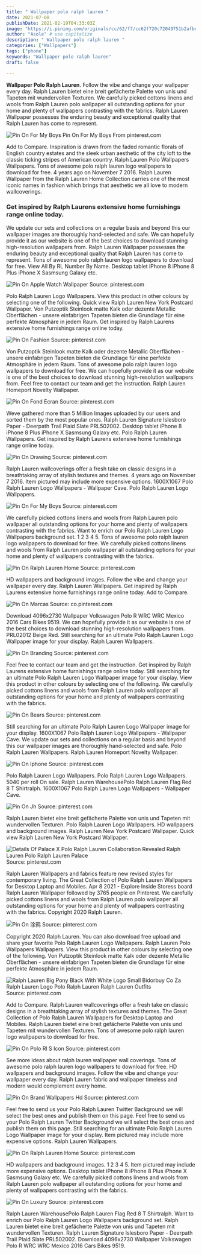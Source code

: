 ```yaml
---
title: " Wallpaper polo ralph lauren "
date: 2021-07-08
publishDate: 2021-02-19T04:33:03Z
image: "https://i.pinimg.com/originals/cc/62/f7/cc62f720c72049751b2afbebce5daffa.jpg"
author: "Asole" # use capitalize
description: " Wallpaper polo ralph lauren "
categories: ["Wallpapers"]
tags: ["phone"]
keywords: "Wallpaper polo ralph lauren"
draft: false

---
```



**Wallpaper Polo Ralph Lauren**. Follow the vibe and change your wallpaper every day. Ralph Lauren bietet eine breit gefächerte Palette von unis und Tapeten mit wundervollen Texturen. We carefully picked cottons linens and wools from Ralph Lauren polo wallpaper all outstanding options for your home and plenty of wallpapers contrasting with the fabrics. Ralph Lauren Wallpaper possesses the enduring beauty and exceptional quality that Ralph Lauren has come to represent.

![Pin On For My Boys](https://i.pinimg.com/originals/86/1a/22/861a22ef129a80bc09983385f9d7fcf4.jpg "Pin On For My Boys")
Pin On For My Boys From pinterest.com


Add to Compare. Inspiration is drawn from the faded romantic florals of English country estates and the sleek urban aesthetic of the city loft to the classic ticking stripes of American country. Ralph Lauren Polo Wallpapers Wallpapers. Tons of awesome polo ralph lauren logo wallpapers to download for free. 4 years ago on November 7 2016. Ralph Lauren Wallpaper from the Ralph Lauren Home Collection carries one of the most iconic names in fashion which brings that aesthetic we all love to modern wallcoverings.

### Get inspired by Ralph Laurens extensive home furnishings range online today.

We update our sets and collections on a regular basis and beyond this our wallpaper images are thoroughly hand-selected and safe. We can hopefully provide it as our website is one of the best choices to download stunning high-resolution wallpapers from. Ralph Lauren Wallpaper possesses the enduring beauty and exceptional quality that Ralph Lauren has come to represent. Tons of awesome polo ralph lauren logo wallpapers to download for free. View All By RL Number By Name. Desktop tablet iPhone 8 iPhone 8 Plus iPhone X Sasmsung Galaxy etc.


![Pin On Apple Watch Wallpaper](https://i.pinimg.com/originals/fb/2d/b2/fb2db2f4a4931d5b1422a69a21b28091.jpg "Pin On Apple Watch Wallpaper")
Source: pinterest.com

Polo Ralph Lauren Logo Wallpapers. View this product in other colours by selecting one of the following. Quick view Ralph Lauren New York Postcard Wallpaper. Von Putzoptik Steinlook matte Kalk oder dezente Metallic Oberflächen - unsere einfabrigen Tapeten bieten die Grundlage für eine perfekte Atmosphäre in jedem Raum. Get inspired by Ralph Laurens extensive home furnishings range online today.

![Pin On Fashion](https://i.pinimg.com/originals/9a/fb/9a/9afb9ab6d0ce17063365d1b915f2d464.jpg "Pin On Fashion")
Source: pinterest.com

Von Putzoptik Steinlook matte Kalk oder dezente Metallic Oberflächen - unsere einfabrigen Tapeten bieten die Grundlage für eine perfekte Atmosphäre in jedem Raum. Tons of awesome polo ralph lauren logo wallpapers to download for free. We can hopefully provide it as our website is one of the best choices to download stunning high-resolution wallpapers from. Feel free to contact our team and get the instruction. Ralph Lauren Homeport Novelty Wallpaper.

![Pin On Fond Ecran](https://i.pinimg.com/originals/a1/d0/73/a1d073c91963fdd4b3d8402fcb8667e9.jpg "Pin On Fond Ecran")
Source: pinterest.com

Weve gathered more than 5 Million Images uploaded by our users and sorted them by the most popular ones. Ralph Lauren Signature Islesboro Paper - Deerpath Trail Plaid Slate PRL502002. Desktop tablet iPhone 8 iPhone 8 Plus iPhone X Sasmsung Galaxy etc. Polo Ralph Lauren Wallpapers. Get inspired by Ralph Laurens extensive home furnishings range online today.

![Pin On Drawing](https://i.pinimg.com/originals/ba/fc/5c/bafc5cf5dd0f996db183c4cf211e767e.jpg "Pin On Drawing")
Source: pinterest.com

Ralph Lauren wallcoverings offer a fresh take on classic designs in a breathtaking array of stylish textures and themes. 4 years ago on November 7 2016. Item pictured may include more expensive options. 1600X1067 Polo Ralph Lauren Logo Wallpapers - Wallpaper Cave. Polo Ralph Lauren Logo Wallpapers.

![Pin On For My Boys](https://i.pinimg.com/originals/86/1a/22/861a22ef129a80bc09983385f9d7fcf4.jpg "Pin On For My Boys")
Source: pinterest.com

We carefully picked cottons linens and wools from Ralph Lauren polo wallpaper all outstanding options for your home and plenty of wallpapers contrasting with the fabrics. Want to enrich our Polo Ralph Lauren Logo Wallpapers background set. 1 2 3 4 5. Tons of awesome polo ralph lauren logo wallpapers to download for free. We carefully picked cottons linens and wools from Ralph Lauren polo wallpaper all outstanding options for your home and plenty of wallpapers contrasting with the fabrics.

![Pin On Ralph Lauren Home](https://i.pinimg.com/originals/d4/eb/87/d4eb8735afcf761a25d6f8d654e222ae.jpg "Pin On Ralph Lauren Home")
Source: pinterest.com

HD wallpapers and background images. Follow the vibe and change your wallpaper every day. Ralph Lauren Wallpapers. Get inspired by Ralph Laurens extensive home furnishings range online today. Add to Compare.

![Pin On Marcas](https://i.pinimg.com/originals/ce/f3/ad/cef3ade55af2fd52a09f932e08021144.jpg "Pin On Marcas")
Source: co.pinterest.com

Download 4096x2730 Wallpaper Volkswagen Polo R WRC WRC Mexico 2016 Cars Bikes 9519. We can hopefully provide it as our website is one of the best choices to download stunning high-resolution wallpapers from. PRL02012 Beige Red. Still searching for an ultimate Polo Ralph Lauren Logo Wallpaper image for your display. Ralph Lauren Wallpapers.

![Pin On Branding](https://i.pinimg.com/originals/3d/f2/65/3df2659209bb427d20311d0a26f14c98.jpg "Pin On Branding")
Source: pinterest.com

Feel free to contact our team and get the instruction. Get inspired by Ralph Laurens extensive home furnishings range online today. Still searching for an ultimate Polo Ralph Lauren Logo Wallpaper image for your display. View this product in other colours by selecting one of the following. We carefully picked cottons linens and wools from Ralph Lauren polo wallpaper all outstanding options for your home and plenty of wallpapers contrasting with the fabrics.

![Pin On Bears](https://i.pinimg.com/originals/fd/b3/d9/fdb3d9afe43ac9e38358d66ce7838468.jpg "Pin On Bears")
Source: pinterest.com

Still searching for an ultimate Polo Ralph Lauren Logo Wallpaper image for your display. 1600X1067 Polo Ralph Lauren Logo Wallpapers - Wallpaper Cave. We update our sets and collections on a regular basis and beyond this our wallpaper images are thoroughly hand-selected and safe. Polo Ralph Lauren Wallpapers. Ralph Lauren Homeport Novelty Wallpaper.

![Pin On Iphone](https://i.pinimg.com/originals/f1/1c/cf/f11ccf9ab89e13e6c228c192a9ea065f.jpg "Pin On Iphone")
Source: pinterest.com

Polo Ralph Lauren Logo Wallpapers. Polo Ralph Lauren Logo Wallpapers. 5040 per roll On sale. Ralph Lauren WarehousePolo Ralph Lauren Flag Red 8 T Shirtralph. 1600X1067 Polo Ralph Lauren Logo Wallpapers - Wallpaper Cave.

![Pin On Jh](https://i.pinimg.com/originals/6a/60/88/6a6088dd89f08862aecfc4d8f6ad28c1.jpg "Pin On Jh")
Source: pinterest.com

Ralph Lauren bietet eine breit gefächerte Palette von unis und Tapeten mit wundervollen Texturen. Polo Ralph Lauren Logo Wallpapers. HD wallpapers and background images. Ralph Lauren New York Postcard Wallpaper. Quick view Ralph Lauren New York Postcard Wallpaper.

![Details Of Palace X Polo Ralph Lauren Collaboration Revealed Ralph Lauren Polo Ralph Lauren Palace](https://i.pinimg.com/originals/52/af/50/52af50909930929f250733469f78d741.jpg "Details Of Palace X Polo Ralph Lauren Collaboration Revealed Ralph Lauren Polo Ralph Lauren Palace")
Source: pinterest.com

Ralph Lauren Wallpapers and fabrics feature new revised styles for contemporary living. The Great Collection of Polo Ralph Lauren Wallpapers for Desktop Laptop and Mobiles. Apr 8 2021 - Explore Inside Storess board Ralph Lauren Wallpaper followed by 3765 people on Pinterest. We carefully picked cottons linens and wools from Ralph Lauren polo wallpaper all outstanding options for your home and plenty of wallpapers contrasting with the fabrics. Copyright 2020 Ralph Lauren.

![Pin On 涂鸦](https://i.pinimg.com/originals/74/42/31/74423195ca5d3d2e5e1fad6bd5ae11af.jpg "Pin On 涂鸦")
Source: pinterest.com

Copyright 2020 Ralph Lauren. You can also download free upload and share your favorite Polo Ralph Lauren Logo Wallpapers. Ralph Lauren Polo Wallpapers Wallpapers. View this product in other colours by selecting one of the following. Von Putzoptik Steinlook matte Kalk oder dezente Metallic Oberflächen - unsere einfabrigen Tapeten bieten die Grundlage für eine perfekte Atmosphäre in jedem Raum.

![Ralph Lauren Big Pony Black With White Logo Small Bidorbuy Co Za Ralph Lauren Logo Polo Ralph Lauren Ralph Lauren Outfits](https://i.pinimg.com/originals/08/46/4e/08464e5b6f2f0bdd469b97260aa1468f.jpg "Ralph Lauren Big Pony Black With White Logo Small Bidorbuy Co Za Ralph Lauren Logo Polo Ralph Lauren Ralph Lauren Outfits")
Source: pinterest.com

Add to Compare. Ralph Lauren wallcoverings offer a fresh take on classic designs in a breathtaking array of stylish textures and themes. The Great Collection of Polo Ralph Lauren Wallpapers for Desktop Laptop and Mobiles. Ralph Lauren bietet eine breit gefächerte Palette von unis und Tapeten mit wundervollen Texturen. Tons of awesome polo ralph lauren logo wallpapers to download for free.

![Pin On Polo Rl S Icon](https://i.pinimg.com/originals/9e/96/b3/9e96b31f0bbaa6a815bc5c44377fb412.jpg "Pin On Polo Rl S Icon")
Source: pinterest.com

See more ideas about ralph lauren wallpaper wall coverings. Tons of awesome polo ralph lauren logo wallpapers to download for free. HD wallpapers and background images. Follow the vibe and change your wallpaper every day. Ralph Lauren fabric and wallpaper timeless and modern would complement every home.

![Pin On Brand Wallpapers Hd](https://i.pinimg.com/originals/65/95/7d/65957d4ac405ddbc26018e5b0373489a.jpg "Pin On Brand Wallpapers Hd")
Source: pinterest.com

Feel free to send us your Polo Ralph Lauren Twitter Background we will select the best ones and publish them on this page. Feel free to send us your Polo Ralph Lauren Twitter Background we will select the best ones and publish them on this page. Still searching for an ultimate Polo Ralph Lauren Logo Wallpaper image for your display. Item pictured may include more expensive options. Ralph Lauren Wallpapers.

![Pin On Ralph Lauren Home](https://i.pinimg.com/originals/e4/9b/5f/e49b5fd4ee73475ca97c706788d70526.jpg "Pin On Ralph Lauren Home")
Source: pinterest.com

HD wallpapers and background images. 1 2 3 4 5. Item pictured may include more expensive options. Desktop tablet iPhone 8 iPhone 8 Plus iPhone X Sasmsung Galaxy etc. We carefully picked cottons linens and wools from Ralph Lauren polo wallpaper all outstanding options for your home and plenty of wallpapers contrasting with the fabrics.

![Pin On Luxury](https://i.pinimg.com/originals/cc/62/f7/cc62f720c72049751b2afbebce5daffa.jpg "Pin On Luxury")
Source: pinterest.com

Ralph Lauren WarehousePolo Ralph Lauren Flag Red 8 T Shirtralph. Want to enrich our Polo Ralph Lauren Logo Wallpapers background set. Ralph Lauren bietet eine breit gefächerte Palette von unis und Tapeten mit wundervollen Texturen. Ralph Lauren Signature Islesboro Paper - Deerpath Trail Plaid Slate PRL502002. Download 4096x2730 Wallpaper Volkswagen Polo R WRC WRC Mexico 2016 Cars Bikes 9519.

